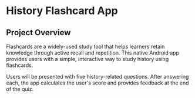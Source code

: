#  History Flashcard App 

##  Project Overview

Flashcards are a widely-used study tool that helps learners retain knowledge through active recall and repetition. This native Android app provides users with a simple, interactive way to study history using flashcards.

Users will be presented with five history-related questions. After answering each, the app calculates the user's score and provides feedback at the end of the quiz.


